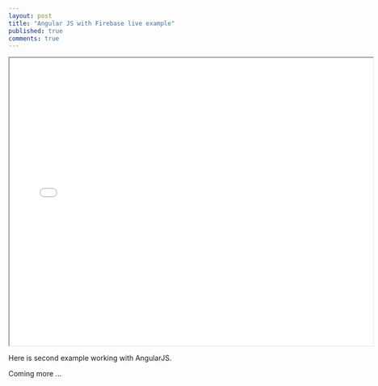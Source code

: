 ```yaml
---
layout: post
title: "Angular JS with Firebase live example"
published: true
comments: true
---
```


<iframe src="/external/firebase/index.html" width="720" height="570" style="display:block; margin: 0 auto;"></iframe>

Here is second example working with AngularJS. 

Coming more ... 


